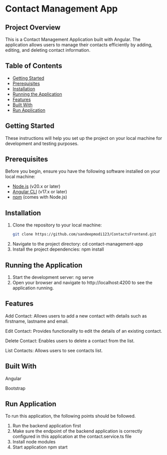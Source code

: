 # Contact Management App

## Project Overview
This is a Contact Management Application built with Angular. The application allows users to manage their contacts efficiently by adding, editing, and deleting contact information.

## Table of Contents
- [Getting Started](#getting-started)
- [Prerequisites](#prerequisites)
- [Installation](#installation)
- [Running the Application](#running-the-application)
- [Features](#features)
- [Built With](#built-with)
- [Run Application](#run-application)

## Getting Started
These instructions will help you set up the project on your local machine for development and testing purposes.

## Prerequisites
Before you begin, ensure you have the following software installed on your local machine:
- [Node.js](https://nodejs.org/en/) (v20.x or later)
- [Angular CLI](https://angular.io/cli) (v17.x or later)
- [npm](https://www.npmjs.com/) (comes with Node.js)

## Installation
1. Clone the repository to your local machine:
   ```sh
   git clone https://github.com/sandeepmodi123/ContactsFrontend.git
2. Navigate to the project directory:
   cd contact-management-app
3. Install the project dependencies:
   npm install

## Running the Application
1. Start the development server:
  ng serve
2. Open your browser and navigate to http://localhost:4200 to see the application running.

## Features
Add Contact: Allows users to add a new contact with details such as firstname, lastname and email.

Edit Contact: Provides functionality to edit the details of an existing contact.

Delete Contact: Enables users to delete a contact from the list.

List Contacts: Allows users to see contacts list.

## Built With
Angular

Bootstrap

## Run Application

To run this application, the following points should be followed.
1. Run the backend application first
2. Make sure the endpoint of the backend application is correctly configured in this application at the contact.service.ts file
3. Install node modules
4. Start application npm start
